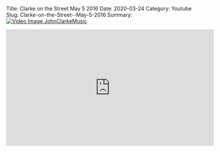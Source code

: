 Title: Clarke on the Street  May 5 2016
Date: 2020-03-24
Category: Youtube
Slug: Clarke-on-the-Street--May-5-2016
Summary: <a href="/Clarke-on-the-Street--May-5-2016.html/"><img src="https://i.ytimg.com/vi/VyOnSR0DkIg/hqdefault.jpg" alt="Video Image JohnClarkeMusic"></a>

<iframe width="560" height="315" src="https://www.youtube.com/embed/VyOnSR0DkIg" title="YouTube video player" frameborder="0" allow="accelerometer; autoplay; clipboard-write; encrypted-media; gyroscope; picture-in-picture" allowfullscreen></iframe>

